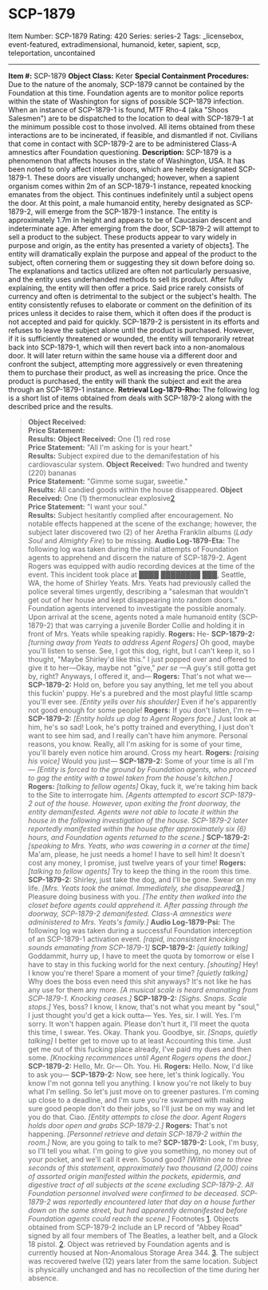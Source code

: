 # SCP-1879
Item Number: SCP-1879
Rating: 420
Series: series-2
Tags: _licensebox, event-featured, extradimensional, humanoid, keter, sapient, scp, teleportation, uncontained

---

**Item #:** SCP-1879
**Object Class:** Keter
**Special Containment Procedures:** Due to the nature of the anomaly, SCP-1879 cannot be contained by the Foundation at this time. Foundation agents are to monitor police reports within the state of Washington for signs of possible SCP-1879 infection. When an instance of SCP-1879-1 is found, MTF Rho-4 (aka "Shoos Salesmen") are to be dispatched to the location to deal with SCP-1879-1 at the minimum possible cost to those involved. All items obtained from these interactions are to be incinerated, if feasible, and dismantled if not. Civilians that come in contact with SCP-1879-2 are to be administered Class-A amnestics after Foundation questioning.
**Description:** SCP-1879 is a phenomenon that affects houses in the state of Washington, USA. It has been noted to only affect interior doors, which are hereby designated SCP-1879-1. These doors are visually unchanged; however, when a sapient organism comes within 2m of an SCP-1879-1 instance, repeated knocking emanates from the object. This continues indefinitely until a subject opens the door. At this point, a male humanoid entity, hereby designated as SCP-1879-2, will emerge from the SCP-1879-1 instance. The entity is approximately 1.7m in height and appears to be of Caucasian descent and indeterminate age.
After emerging from the door, SCP-1879-2 will attempt to sell a product to the subject. These products appear to vary widely in purpose and origin, as the entity has presented a variety of objects[1](javascript:;). The entity will dramatically explain the purpose and appeal of the product to the subject, often cornering them or suggesting they sit down before doing so. The explanations and tactics utilized are often not particularly persuasive, and the entity uses underhanded methods to sell its product. After fully explaining, the entity will then offer a price. Said price rarely consists of currency and often is detrimental to the subject or the subject's health. The entity consistently refuses to elaborate or comment on the definition of its prices unless it decides to raise them, which it often does if the product is not accepted and paid for quickly. SCP-1879-2 is persistent in its efforts and refuses to leave the subject alone until the product is purchased. However, if it is sufficiently threatened or wounded, the entity will temporarily retreat back into SCP-1879-1, which will then revert back into a non-anomalous door. It will later return within the same house via a different door and confront the subject, attempting more aggressively or even threatening them to purchase their product, as well as increasing the price. Once the product is purchased, the entity will thank the subject and exit the area through an SCP-1879-1 instance.
**Retrieval Log-1879-Rho:** The following log is a short list of items obtained from deals with SCP-1879-2 along with the described price and the results.
> **Object Received:**  
>  **Price Statement:**  
>  **Results:**
> **Object Received:** One (1) red rose  
>  **Price Statement:** "All I'm asking for is your heart."  
>  **Results:** Subject expired due to the demanifestation of his cardiovascular system.
> **Object Received:** Two hundred and twenty (220) bananas  
>  **Price Statement:** "Gimme some sugar, sweetie."  
>  **Results:** All candied goods within the house disappeared.
> **Object Received:** One (1) thermonuclear explosive[2](javascript:;)  
>  **Price Statement:** "I want your soul."  
>  **Results:** Subject hesitantly complied after encouragement. No notable effects happened at the scene of the exchange; however, the subject later discovered two (2) of her Aretha Franklin albums (_Lady Soul_ and _Almighty Fire_) to be missing.
**Audio Log-1879-Eta:** The following log was taken during the initial attempts of Foundation agents to apprehend and discern the nature of SCP-1879-2. Agent Rogers was equipped with audio recording devices at the time of the event.
This incident took place at ████ ████████ ███, Seattle, WA, the home of Shirley Yeats. Mrs. Yeats had previously called the police several times urgently, describing a "salesman that wouldn't get out of her house and kept disappearing into random doors." Foundation agents intervened to investigate the possible anomaly. Upon arrival at the scene, agents noted a male humanoid entity (SCP-1879-2) that was carrying a juvenile Border Collie and holding it in front of Mrs. Yeats while speaking rapidly.
> **Rogers:** He-
> **SCP-1879-2:** _[turning away from Yeats to address Agent Rogers]_ Oh good, maybe you'll listen to sense. See, I got this dog, right, but I can't keep it, so I thought, "Maybe Shirley'd like this." I just popped over and offered to give it to her—Okay, maybe not "give," _per se_ —A guy's still gotta get by, right? Anyways, I offered it, and—
> **Rogers:** That's not what we—
> **SCP-1879-2:** Hold on, before you say anything, let me tell you about this fuckin' puppy. He's a purebred and the most playful little scamp you'll ever see. _[Entity yells over his shoulder]_ Even if he's apparently not good enough for some people!
> **Rogers:** If you don't listen, I'm re—
> **SCP-1879-2:** _[Entity holds up dog to Agent Rogers face.]_ Just look at him, he's so sad! Look, he's potty trained and everything, I just don't want to see him sad, and I really can't have him anymore. Personal reasons, you know. Really, all I'm asking for is some of your time, you'll barely even notice him around. Cross my heart.
> **Rogers:** _[raising his voice]_ Would you just—
> **SCP-1879-2:** Some of your time is all I'm— _[Entity is forced to the ground by Foundation agents, who proceed to gag the entity with a towel taken from the house's kitchen.]_
> **Rogers:** _[talking to fellow agents]_ Okay, fuck it, we're taking him back to the Site to interrogate him.
> _[Agents attempted to escort SCP-1879-2 out of the house. However, upon exiting the front doorway, the entity demanifested. Agents were not able to locate it within the house in the following investigation of the house. SCP-1879-2 later reportedly manifested within the house after approximately six (6) hours, and Foundation agents returned to the scene.]_
> **SCP-1879-2:** _[speaking to Mrs. Yeats, who was cowering in a corner at the time]_ Ma'am, please, he just needs a home! I have to sell him! It doesn't cost any money, I promise, just twelve years of your time!
> **Rogers:** _[talking to fellow agents]_ Try to keep the thing in the room this time.
> **SCP-1879-2:** Shirley, just take the dog, and I'll be gone. Swear on my life. _[Mrs. Yeats took the animal. Immediately, she disappeared[3](javascript:;).]_ Pleasure doing business with you. _[The entity then walked into the closet before agents could apprehend it. After passing through the doorway, SCP-1879-2 demanifested. Class-A amnestics were administered to Mrs. Yeats's family.]_
**Audio Log-1879-Psi:** The following log was taken during a successful Foundation interception of an SCP-1879-1 activation event.
> _[rapid, inconsistent knocking sounds emanating from SCP-1879-1]_
> **SCP-1879-2:** _[quietly talking]_ Goddammit, hurry up, I have to meet the quota by tomorrow or else I have to stay in this fucking world for the next century. _[shouting]_ Hey! I know you're there! Spare a moment of your time? _[quietly talking]_ Why does the boss even need this shit anyways? It's not like he has any use for them any more.
> _[A musical scale is heard emanating from SCP-1879-1. Knocking ceases.]_
> **SCP-1879-2:** _[Sighs. Snaps. Scale stops.]_ Yes, boss? I know, I know, that's not what you meant by "soul," I just thought you'd get a kick outta— Yes. Yes, sir. I will. Yes. I'm sorry. It won't happen again. Please don't hurt it, I'll meet the quota this time, I swear. Yes. Okay. Thank you. Goodbye, sir. _[Snaps, quietly talking]_ I better get to move up to at least Accounting this time. Just get me out of this fucking place already, I've paid my dues and then some.
> _[Knocking recommences until Agent Rogers opens the door.]_
> **SCP-1879-2:** Hello, Mr. Gr— Oh. You. Hi.
> **Rogers:** Hello. Now, I'd like to ask you—
> **SCP-1879-2:** Now, see here, let's think logically. You know I'm not gonna tell you anything. I know you're not likely to buy what I'm selling. So let's just move on to greener pastures. I'm coming up close to a deadline, and I'm sure you're swamped with making sure good people don't do their jobs, so I'll just be on my way and let you do that. Ciao. _[Entity attempts to close the door. Agent Rogers holds door open and grabs SCP-1879-2.]_
> **Rogers:** That's not happening. _[Personnel retrieve and detain SCP-1879-2 within the room.]_ Now, are you going to talk to me?
> **SCP-1879-2:** Look, I'm busy, so I'll tell you what. I'm going to give you something, no money out of your pocket, and we'll call it even. Sound good? _[Within one to three seconds of this statement, approximately two thousand (2,000) coins of assorted origin manifested within the pockets, epidermis, and digestive tract of all subjects at the scene excluding SCP-1879-2. All Foundation personnel involved were confirmed to be deceased. SCP-1879-2 was reportedly encountered later that day on a house further down on the same street, but had apparently demanifested before Foundation agents could reach the scene.]_
Footnotes
[1](javascript:;). Objects obtained from SCP-1879-2 include an LP record of "Abbey Road" signed by all four members of The Beatles, a leather belt, and a Glock 18 pistol.
[2](javascript:;). Object was retrieved by Foundation agents and is currently housed at Non-Anomalous Storage Area 344.
[3](javascript:;). The subject was recovered twelve (12) years later from the same location. Subject is physically unchanged and has no recollection of the time during her absence.